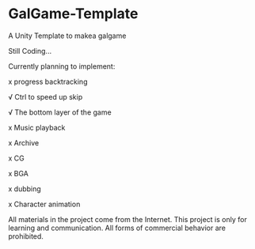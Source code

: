 # GalGame-Template
 A Unity Template to makea galgame

Still Coding...

Currently planning to implement:

x progress backtracking

√ Ctrl to speed up skip

√ The bottom layer of the game

x Music playback

x Archive

x CG

x BGA

x dubbing

x Character animation

All materials in the project come from the Internet. This project is only for learning and communication. All forms of commercial behavior are prohibited.
